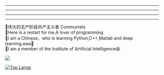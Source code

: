 <!--
-->
--------------------------------------------------------------------------------------------------------------------------------------------------------
--------------------------------------------------------------------------------------------------------------------------------------------------------
--------------------------                                    -------------------------                   ----------------------------------------------
--------------------------------------------------------------------------------------------------------------------------------------------------------




🥇伟大的无产阶级共产主义者 Communists  
📝Here is a restart for me.A lover of programming  
📝I am a Chinese，who is learning Python,C++,Matlab and deep learning.awa🍿  
📝I am a member of the Institute of Artificial Intelligence😆  




<picture>

  <source
    srcset="https://github-readme-stats.vercel.app/api?username=zzzsakura&show_icons=true"
    media="(prefers-color-scheme: light), (prefers-color-scheme: no-preference)"
  />
  <img src="https://github-readme-stats.vercel.app/api?username=zzzsakura&show_icons=true" />
</picture>





[![Top Langs](https://github-readme-stats.vercel.app/api/top-langs/?username=zzzsakura&layout=pie)](https://github.com/anuraghazra/github-readme-stats)


<!--START_SECTION:waka-->  



<!--END_SECTION:waka-->
